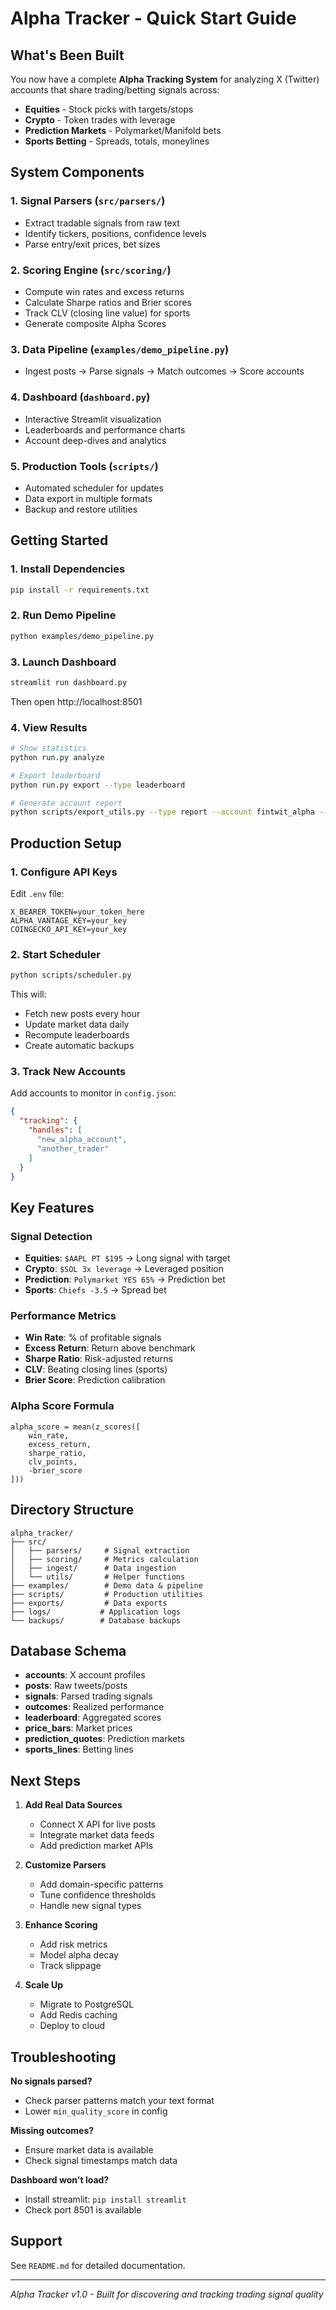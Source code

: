 # Alpha Tracker - Quick Start Guide

## What's Been Built

You now have a complete **Alpha Tracking System** for analyzing X (Twitter) accounts that share trading/betting signals across:
- **Equities** - Stock picks with targets/stops
- **Crypto** - Token trades with leverage
- **Prediction Markets** - Polymarket/Manifold bets
- **Sports Betting** - Spreads, totals, moneylines

## System Components

### 1. **Signal Parsers** (`src/parsers/`)
- Extract tradable signals from raw text
- Identify tickers, positions, confidence levels
- Parse entry/exit prices, bet sizes

### 2. **Scoring Engine** (`src/scoring/`)
- Compute win rates and excess returns
- Calculate Sharpe ratios and Brier scores
- Track CLV (closing line value) for sports
- Generate composite Alpha Scores

### 3. **Data Pipeline** (`examples/demo_pipeline.py`)
- Ingest posts → Parse signals → Match outcomes → Score accounts

### 4. **Dashboard** (`dashboard.py`)
- Interactive Streamlit visualization
- Leaderboards and performance charts
- Account deep-dives and analytics

### 5. **Production Tools** (`scripts/`)
- Automated scheduler for updates
- Data export in multiple formats
- Backup and restore utilities

## Getting Started

### 1. Install Dependencies
```bash
pip install -r requirements.txt
```

### 2. Run Demo Pipeline
```bash
python examples/demo_pipeline.py
```

### 3. Launch Dashboard
```bash
streamlit run dashboard.py
```
Then open http://localhost:8501

### 4. View Results
```bash
# Show statistics
python run.py analyze

# Export leaderboard
python run.py export --type leaderboard

# Generate account report
python scripts/export_utils.py --type report --account fintwit_alpha --format html
```

## Production Setup

### 1. Configure API Keys
Edit `.env` file:
```
X_BEARER_TOKEN=your_token_here
ALPHA_VANTAGE_KEY=your_key
COINGECKO_API_KEY=your_key
```

### 2. Start Scheduler
```bash
python scripts/scheduler.py
```
This will:
- Fetch new posts every hour
- Update market data daily
- Recompute leaderboards
- Create automatic backups

### 3. Track New Accounts
Add accounts to monitor in `config.json`:
```json
{
  "tracking": {
    "handles": [
      "new_alpha_account",
      "another_trader"
    ]
  }
}
```

## Key Features

### Signal Detection
- **Equities**: `$AAPL PT $195` → Long signal with target
- **Crypto**: `$SOL 3x leverage` → Leveraged position
- **Prediction**: `Polymarket YES 65%` → Prediction bet
- **Sports**: `Chiefs -3.5` → Spread bet

### Performance Metrics
- **Win Rate**: % of profitable signals
- **Excess Return**: Return above benchmark
- **Sharpe Ratio**: Risk-adjusted returns
- **CLV**: Beating closing lines (sports)
- **Brier Score**: Prediction calibration

### Alpha Score Formula
```
alpha_score = mean(z_scores([
    win_rate,
    excess_return,
    sharpe_ratio,
    clv_points,
    -brier_score
]))
```

## Directory Structure
```
alpha_tracker/
├── src/
│   ├── parsers/     # Signal extraction
│   ├── scoring/     # Metrics calculation
│   ├── ingest/      # Data ingestion
│   └── utils/       # Helper functions
├── examples/        # Demo data & pipeline
├── scripts/         # Production utilities
├── exports/         # Data exports
├── logs/           # Application logs
└── backups/        # Database backups
```

## Database Schema
- **accounts**: X account profiles
- **posts**: Raw tweets/posts
- **signals**: Parsed trading signals
- **outcomes**: Realized performance
- **leaderboard**: Aggregated scores
- **price_bars**: Market prices
- **prediction_quotes**: Prediction markets
- **sports_lines**: Betting lines

## Next Steps

1. **Add Real Data Sources**
   - Connect X API for live posts
   - Integrate market data feeds
   - Add prediction market APIs

2. **Customize Parsers**
   - Add domain-specific patterns
   - Tune confidence thresholds
   - Handle new signal types

3. **Enhance Scoring**
   - Add risk metrics
   - Model alpha decay
   - Track slippage

4. **Scale Up**
   - Migrate to PostgreSQL
   - Add Redis caching
   - Deploy to cloud

## Troubleshooting

**No signals parsed?**
- Check parser patterns match your text format
- Lower `min_quality_score` in config

**Missing outcomes?**
- Ensure market data is available
- Check signal timestamps match data

**Dashboard won't load?**
- Install streamlit: `pip install streamlit`
- Check port 8501 is available

## Support

See `README.md` for detailed documentation.

---
*Alpha Tracker v1.0 - Built for discovering and tracking trading signal quality*



